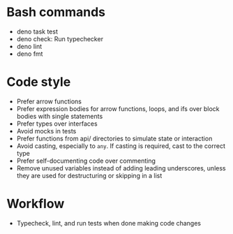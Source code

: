 # Bash commands

- deno task test
- deno check: Run typechecker
- deno lint
- deno fmt

# Code style

- Prefer arrow functions
- Prefer expression bodies for arrow functions, loops, and ifs over block bodies
  with single statements
- Prefer types over interfaces
- Avoid mocks in tests
- Prefer functions from api/ directories to simulate state or interaction
- Avoid casting, especially to `any`. If casting is required, cast to the
  correct type
- Prefer self-documenting code over commenting
- Remove unused variables instead of adding leading underscores, unless they are
  used for destructuring or skipping in a list

# Workflow

- Typecheck, lint, and run tests when done making code changes
